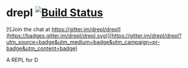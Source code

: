 drepl [![Build Status](https://travis-ci.org/drepl/drepl.png)](https://travis-ci.org/drepl/drepl)
=====

[![Join the chat at https://gitter.im/drepl/drepl](https://badges.gitter.im/drepl/drepl.svg)](https://gitter.im/drepl/drepl?utm_source=badge&utm_medium=badge&utm_campaign=pr-badge&utm_content=badge)

A REPL for D

